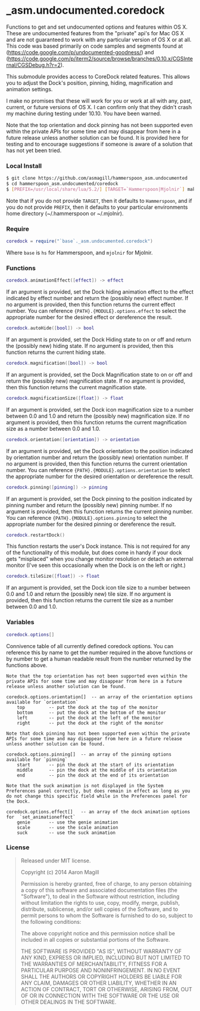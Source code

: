 _asm.undocumented.coredock
==========================

Functions to get and set undocumented options and features within OS X.  These are undocumented features from the "private" api's for Mac OS X and are not guaranteed to work with any particular version of OS X or at all.  This code was based primarily on code samples and segments found at (https://code.google.com/p/undocumented-goodness/) and (https://code.google.com/p/iterm2/source/browse/branches/0.10.x/CGSInternal/CGSDebug.h?r=2).

This submodule provides access to CoreDock related features.  This allows you to adjust the Dock's position, pinning, hiding, magnification and animation settings.

I make no promises that these will work for you or work at all with any, past, current, or future versions of OS X.  I can confirm only that they didn't crash my machine during testing under 10.10. You have been warned.

Note that the top orientation and dock pinning has not been supported even within the private APIs for some time and may disappear from here in a future release unless another solution can be found.  It is provided here for testing and to encourage suggestions if someone is aware of a solution that has not yet been tried.

### Local Install
~~~bash
$ git clone https://github.com/asmagill/hammerspoon_asm.undocumented
$ cd hammerspoon_asm.undocumented/coredock
$ [PREFIX=/usr/local/share/lua/5.2/] [TARGET=`Hammerspoon|Mjolnir`] make install
~~~

Note that if you do not provide `TARGET`, then it defaults to `Hammerspoon`, and if you do not provide `PREFIX`, then it defaults to your particular environments home directory (~/.hammerspoon or ~/.mjolnir).

### Require

~~~lua
coredock = require("`base`._asm.undocumented.coredock")
~~~

Where `base` is `hs` for Hammerspoon, and `mjolnir` for Mjolnir.

### Functions

~~~lua
coredock.animationEffect([effect]) -> effect
~~~
If an argument is provided, set the Dock hiding animation effect to the effect indicated by effect number and return the (possibly new) effect number.  If no argument is provided, then this function returns the current effect number. You can reference `{PATH}.{MODULE}.options.effect` to select the appropriate number for the desired effect or dereference the result.

~~~lua
coredock.autoHide([bool]) -> bool
~~~
If an argument is provided, set the Dock Hiding state to on or off and return the (possibly new) hiding state.  If no argument is provided, then this function returns the current hiding state.

~~~lua
coredock.magnification([bool]) -> bool
~~~
If an argument is provided, set the Dock Magnification state to on or off and return the (possibly new) magnification state.  If no argument is provided, then this function returns the current magnification state.

~~~lua
coredock.magnificationSize([float]) -> float
~~~
If an argument is provided, set the Dock icon magnification size to a number between 0.0 and 1.0 and return the (possibly new) magnification size.  If no argument is provided, then this function returns the current magnification size as a number between 0.0 and 1.0.

~~~lua
coredock.orientation([orientation]) -> orientation
~~~
If an argument is provided, set the Dock orientation to the position indicated by orientation number and return the (possibly new) orientation number.  If no argument is provided, then this function returns the current orientation number. You can reference `{PATH}.{MODULE}.options.orientation` to select the appropriate number for the desired orientation or dereference the result.

~~~lua
coredock.pinning([pinning]) -> pinning
~~~
If an argument is provided, set the Dock pinning to the position indicated by pinning number and return the (possibly new) pinning number.  If no argument is provided, then this function returns the current pinning number. You can reference `{PATH}.{MODULE}.options.pinning` to select the appropriate number for the desired pinning or dereference the result.

~~~lua
coredock.restartDock()
~~~
This function restarts the user's Dock instance.  This is not required for any of the functionality of this module, but does come in handy if your dock gets "misplaced" when you change monitor resolution or detach an external monitor (I've seen this occasionally when the Dock is on the left or right.)

~~~lua
coredock.tileSize([float]) -> float
~~~
If an argument is provided, set the Dock icon tile size to a number between 0.0 and 1.0 and return the (possibly new) tile size.  If no argument is provided, then this function returns the current tile size as a number between 0.0 and 1.0.

### Variables

~~~lua
coredock.options[]
~~~
Connivence table of all currently defined coredock options. You can reference this by name to get the number required in the above functions or by number to get a human readable result from the number returned by the functions above.

    Note that the top orientation has not been supported even within the private APIs for some time and may disappear from here in a future release unless another solution can be found.
    
    coredock.options.orientation[]  -- an array of the orientation options available for `orientation`
        top         -- put the dock at the top of the monitor
        bottom      -- put the dock at the bottom of the monitor
        left        -- put the dock at the left of the monitor
        right       -- put the dock at the right of the monitor

    Note that dock pinning has not been supported even within the private APIs for some time and may disappear from here in a future release unless another solution can be found.
    
    coredock.options.pinning[]  -- an array of the pinning options available for `pinning`
        start       -- pin the dock at the start of its orientation
        middle      -- pin the dock at the middle of its orientation
        end         -- pin the dock at the end of its orientation

    Note that the suck animation is not displayed in the System Preferences panel correctly, but does remain in effect as long as you do not change this specific field while in the Preferences panel for the Dock.
    
    coredock.options.effect[]   -- an array of the dock animation options for  `set_animationeffect`
        genie       -- use the genie animation
        scale       -- use the scale animation
        suck        -- use the suck animation

### License

> Released under MIT license.
>
> Copyright (c) 2014 Aaron Magill
>
> Permission is hereby granted, free of charge, to any person obtaining a copy
> of this software and associated documentation files (the "Software"), to deal
> in the Software without restriction, including without limitation the rights
> to use, copy, modify, merge, publish, distribute, sublicense, and/or sell
> copies of the Software, and to permit persons to whom the Software is
> furnished to do so, subject to the following conditions:
>
> The above copyright notice and this permission notice shall be included in
> all copies or substantial portions of the Software.
>
> THE SOFTWARE IS PROVIDED "AS IS", WITHOUT WARRANTY OF ANY KIND, EXPRESS OR
> IMPLIED, INCLUDING BUT NOT LIMITED TO THE WARRANTIES OF MERCHANTABILITY,
> FITNESS FOR A PARTICULAR PURPOSE AND NONINFRINGEMENT. IN NO EVENT SHALL THE
> AUTHORS OR COPYRIGHT HOLDERS BE LIABLE FOR ANY CLAIM, DAMAGES OR OTHER
> LIABILITY, WHETHER IN AN ACTION OF CONTRACT, TORT OR OTHERWISE, ARISING FROM,
> OUT OF OR IN CONNECTION WITH THE SOFTWARE OR THE USE OR OTHER DEALINGS IN
> THE SOFTWARE.
